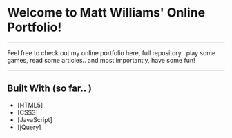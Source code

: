 # Welcome to Matt Williams' Online Portfolio!
___

Feel free to check out my online portfolio here, full repository.. play some games, read some articles.. and most importantly, have some fun!
___

## Built With (so far.. )

* [HTML5]
* [CSS3]
* [JavaScript]
* [jQuery]
